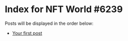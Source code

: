 # Index for NFT World #6239
Posts will be displayed in the order below:

- [Your first post](./001-first.md)

